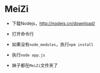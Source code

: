 # MeiZi

- 下载Nodejs，http://nodejs.cn/download/

- 打开命令行

- 如果没有`node_modules`，执行`npm install`

- 执行`node app.js`

- 妹子都在`MeiZi`文件夹了
